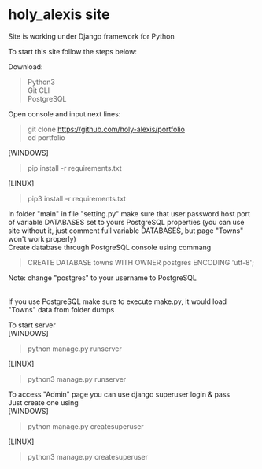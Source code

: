 # holy_alexis site

Site is working under Django framework for Python

To start this site follow the steps below:

Download:<br>
>Python3<br>
>Git CLI<br>
>PostgreSQL

Open console and input next lines: <br>
>git clone https://github.com/holy-alexis/portfolio <br>
>cd portfolio<br>

[WINDOWS]
> pip install -r requirements.txt<br>

[LINUX]
> pip3 install -r requirements.txt<br>

In folder "main" in file "setting.py" make sure that user password host port of variable DATABASES set to yours PostgreSQL properties
(you can use site without it, just comment full variable DATABASES, but page "Towns" won't work properly)<br>
Create database through PostgreSQL console using commang
>CREATE DATABASE towns WITH OWNER postgres ENCODING 'utf-8';<br>

Note: change "postgres" to your username to PostgreSQL

<br>
If you use PostgreSQL make sure to execute make.py, it would load "Towns" data from folder dumps


To start server<br>
[WINDOWS]
> python manage.py runserver

[LINUX]
> python3 manage.py runserver


To access "Admin" page you can use django superuser login & pass<br>
Just create one using<br>
[WINDOWS]
> python manage.py createsuperuser

[LINUX]
> python3 manage.py createsuperuser
